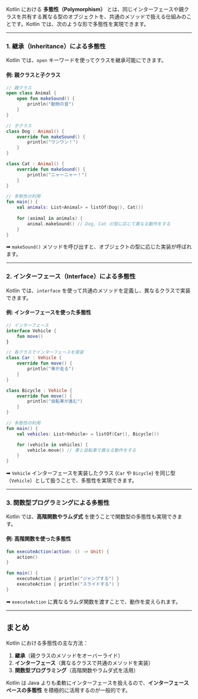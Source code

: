 Kotlin における **多態性（Polymorphism）** とは、同じインターフェースや親クラスを共有する異なる型のオブジェクトを、共通のメソッドで扱える仕組みのことです。Kotlin では、次のような形で多態性を実現できます。

------

### **1. 継承（Inheritance）による多態性**

Kotlin では、`open` キーワードを使ってクラスを継承可能にできます。

#### **例: 親クラスと子クラス**

```kotlin
// 親クラス
open class Animal {
    open fun makeSound() {
        println("動物の音")
    }
}

// 子クラス
class Dog : Animal() {
    override fun makeSound() {
        println("ワンワン！")
    }
}

class Cat : Animal() {
    override fun makeSound() {
        println("ニャーニャー！")
    }
}

// 多態性の利用
fun main() {
    val animals: List<Animal> = listOf(Dog(), Cat())
    
    for (animal in animals) {
        animal.makeSound() // Dog, Cat の型に応じて異なる動作をする
    }
}
```

➡ `makeSound()` メソッドを呼び出すと、オブジェクトの型に応じた実装が呼ばれます。

------

### **2. インターフェース（Interface）による多態性**

Kotlin では、`interface` を使って共通のメソッドを定義し、異なるクラスで実装できます。

#### **例: インターフェースを使った多態性**

```kotlin
// インターフェース
interface Vehicle {
    fun move()
}

// 各クラスでインターフェースを実装
class Car : Vehicle {
    override fun move() {
        println("車が走る")
    }
}

class Bicycle : Vehicle {
    override fun move() {
        println("自転車が進む")
    }
}

// 多態性の利用
fun main() {
    val vehicles: List<Vehicle> = listOf(Car(), Bicycle())

    for (vehicle in vehicles) {
        vehicle.move() // 車と自転車で異なる動作をする
    }
}
```

➡ `Vehicle` インターフェースを実装したクラス (`Car` や `Bicycle`) を同じ型（`Vehicle`）として扱うことで、多態性を実現できます。

------

### **3. 関数型プログラミングによる多態性**

Kotlin では、**高階関数やラムダ式** を使うことで関数型の多態性も実現できます。

#### **例: 高階関数を使った多態性**

```kotlin
fun executeAction(action: () -> Unit) {
    action()
}

fun main() {
    executeAction { println("ジャンプする") }
    executeAction { println("スライドする") }
}
```

➡ `executeAction` に異なるラムダ関数を渡すことで、動作を変えられます。

------

## **まとめ**

Kotlin における多態性の主な方法：

1. **継承**（親クラスのメソッドをオーバーライド）
2. **インターフェース**（異なるクラスで共通のメソッドを実装）
3. **関数型プログラミング**（高階関数やラムダ式を活用）

Kotlin は Java よりも柔軟にインターフェースを扱えるので、**インターフェースベースの多態性** を積極的に活用するのが一般的です。